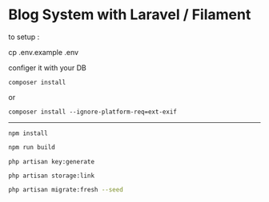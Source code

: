 # Blog System with Laravel / Filament

to setup :

cp .env.example .env

configer it with your DB

```
composer install
```

or 

```
composer install --ignore-platform-req=ext-exif
```


---



```
npm install
```

```bash
npm run build
```

```
php artisan key:generate
```

```
php artisan storage:link
```

```bash
php artisan migrate:fresh --seed
```
